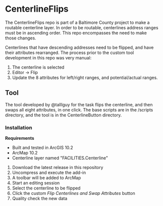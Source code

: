 CenterlineFlips
===============

The CenterlineFlips repo is part of a Baltimore County project to make a routable centerline layer. In order to be routable, centerlines address ranges must be in ascending order. This repo encompasses the need to make those changes.

Centerlines that have descending addresses need to be flipped, and have their attributes rearranged. The process prior to the custom tool development in this repo was very manual:

1. The centerline is selected
2. Editor -> Flip
3. Update the 8 attributes for left/right ranges, and potential/actual ranges.

## Tool

The tool developed by @talllguy for the task flips the centerline, and then swaps all eight attributes, in one click. The base scripts are in the /scripts directory, and the tool is in the CenterlineButton directory.

### Installation

**Requirements**
- Built and tested in ArcGIS 10.2
- ArcMap 10.2
- Centerline layer named "FACILITIES.Centerline"

1. Download the latest release in this repository
2. Uncompress and execute the add-in
3. A toolbar will be added to ArcMap
4. Start an editing session
5. Select the centerline to be flipped
6. Click the custom *Flip Centerlines and Swap Attributes* button
7. Quality check the new data